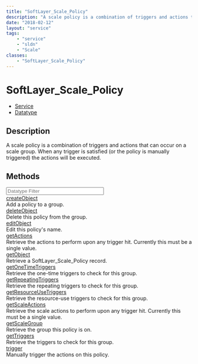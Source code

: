 ```yaml
---
title: "SoftLayer_Scale_Policy"
description: "A scale policy is a combination of triggers and actions that can occur on a scale group. When any trigger is satisfied (... "
date: "2018-02-12"
layout: "service"
tags:
    - "service"
    - "sldn"
    - "Scale"
classes:
    - "SoftLayer_Scale_Policy"
---
```

# SoftLayer_Scale_Policy
<div id='service-datatype'>
    <ul id='sldn-reference-tabs'>
    <li id='service'> <a href='/reference/services/SoftLayer_Scale_Policy' >Service</a></li>    <li id='datatype'> <a href='/reference/datatypes/SoftLayer_Scale_Policy' >Datatype</a></li>
    </ul>
</div>

## Description
A scale policy is a combination of triggers and actions that can occur on a scale group. When any trigger is satisfied (or the policy is manually triggered) the actions will be executed. 



        
<div id="properties" class="content">
    <h2>Methods</h2>
    <div class="view-filters">
        <div class="clearfix">
            <div class="search-input-box">
                <input placeholder="Datatype Filter" onkeyup="titleSearch(inputId='edit-combine', divId='method-div', elementClass='method-row')" 
                    type="text" id="edit-combine" value="" size="30" maxlength="128" class="form-text">
            </div>
        </div>
    </div>
    <div id="method-div">
            <div class="method-row">
                        <span class='view-field-title'><a href='/reference/services/SoftLayer_Scale_Policy/createObject'> createObject</a> </span>
            <div class='views-field-body'>Add a policy to a group.</div>
        </div>
            <div class="method-row">
                        <span class='view-field-title'><a href='/reference/services/SoftLayer_Scale_Policy/deleteObject'> deleteObject</a> </span>
            <div class='views-field-body'>Delete this policy from the group.</div>
        </div>
            <div class="method-row">
                        <span class='view-field-title'><a href='/reference/services/SoftLayer_Scale_Policy/editObject'> editObject</a> </span>
            <div class='views-field-body'>Edit this policy's name.</div>
        </div>
            <div class="method-row">
                        <span class='view-field-title'><a href='/reference/services/SoftLayer_Scale_Policy/getActions'> getActions</a> </span>
            <div class='views-field-body'>Retrieve the actions to perform upon any trigger hit. Currently this must be a single value.</div>
        </div>
            <div class="method-row">
                        <span class='view-field-title'><a href='/reference/services/SoftLayer_Scale_Policy/getObject'> getObject</a> </span>
            <div class='views-field-body'>Retrieve a SoftLayer_Scale_Policy record.</div>
        </div>
            <div class="method-row">
                        <span class='view-field-title'><a href='/reference/services/SoftLayer_Scale_Policy/getOneTimeTriggers'> getOneTimeTriggers</a> </span>
            <div class='views-field-body'>Retrieve the one-time triggers to check for this group.</div>
        </div>
            <div class="method-row">
                        <span class='view-field-title'><a href='/reference/services/SoftLayer_Scale_Policy/getRepeatingTriggers'> getRepeatingTriggers</a> </span>
            <div class='views-field-body'>Retrieve the repeating triggers to check for this group.</div>
        </div>
            <div class="method-row">
                        <span class='view-field-title'><a href='/reference/services/SoftLayer_Scale_Policy/getResourceUseTriggers'> getResourceUseTriggers</a> </span>
            <div class='views-field-body'>Retrieve the resource-use triggers to check for this group.</div>
        </div>
            <div class="method-row">
                        <span class='view-field-title'><a href='/reference/services/SoftLayer_Scale_Policy/getScaleActions'> getScaleActions</a> </span>
            <div class='views-field-body'>Retrieve the scale actions to perform upon any trigger hit. Currently this must be a single value.</div>
        </div>
            <div class="method-row">
                        <span class='view-field-title'><a href='/reference/services/SoftLayer_Scale_Policy/getScaleGroup'> getScaleGroup</a> </span>
            <div class='views-field-body'>Retrieve the group this policy is on.</div>
        </div>
            <div class="method-row">
                        <span class='view-field-title'><a href='/reference/services/SoftLayer_Scale_Policy/getTriggers'> getTriggers</a> </span>
            <div class='views-field-body'>Retrieve the triggers to check for this group.</div>
        </div>
            <div class="method-row">
                        <span class='view-field-title'><a href='/reference/services/SoftLayer_Scale_Policy/trigger'> trigger</a> </span>
            <div class='views-field-body'>Manually trigger the actions on this policy. </div>
        </div>
        </div>
</div>

